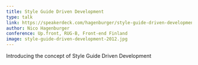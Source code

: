 ```yaml
---
title: Style Guide Driven Development
type: talk
link: https://speakerdeck.com/hagenburger/style-guide-driven-development
author: Nico Hagenburger
conference: Up.front, RUG-B, Front-end Finland
image: style-guide-driven-development-2012.jpg
---
```


Introducing the concept of Style Guide Driven Development

